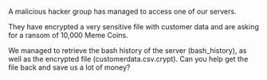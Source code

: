 A malicious hacker group has managed to access one of our servers.

They have encrypted a very sensitive file with customer data and are asking for a ransom of 10,000 Meme Coins.

We managed to retrieve the bash history of the server (bash_history), as well as the encrypted file (customerdata.csv.crypt).
Can you help get the file back and save us a lot of money?
